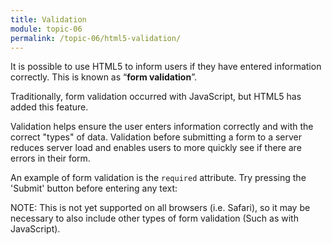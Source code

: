 ```yaml
---
title: Validation
module: topic-06
permalink: /topic-06/html5-validation/
---
```


<div class="divider-heading"></div>

It is possible to use HTML5 to inform users if they have entered information correctly. This is known as “**form validation**”.

Traditionally, form validation occurred with JavaScript, but HTML5 has added this feature.

Validation helps ensure the user enters information correctly and with the correct "types" of data. Validation before submitting a form to a server reduces server load and enables users to more quickly see if there are errors in their form.

An example of form validation is the `required` attribute. Try pressing the 'Submit' button before entering any text:


<div class="codepen-embed">
  <p data-height="300" data-theme-id="30567" data-slug-hash="rGYxWv" data-default-tab="html,result" data-user="Media-Ed-Online" data-embed-version="2" data-pen-title="[Intro-Web-Dev] Topic-05: New HTML5 Elements, Pt. 1" class="codepen"></p>
</div>


<span class="label label-info">NOTE:</span> This is not yet supported on all browsers (i.e. Safari), so it may be necessary to also include other types of form validation (Such as with JavaScript).
